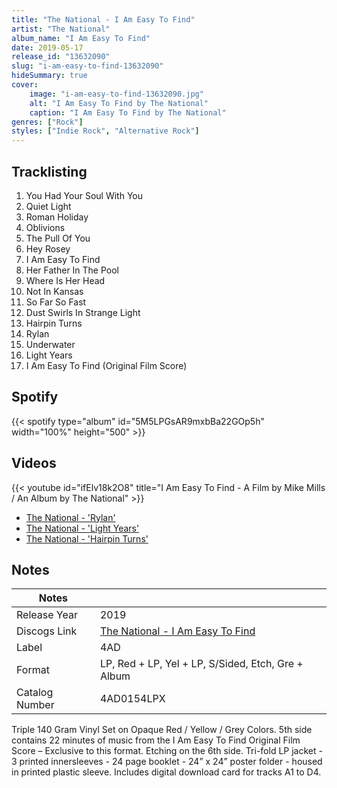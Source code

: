 ```yaml
---
title: "The National - I Am Easy To Find"
artist: "The National"
album_name: "I Am Easy To Find"
date: 2019-05-17
release_id: "13632090"
slug: "i-am-easy-to-find-13632090"
hideSummary: true
cover:
    image: "i-am-easy-to-find-13632090.jpg"
    alt: "I Am Easy To Find by The National"
    caption: "I Am Easy To Find by The National"
genres: ["Rock"]
styles: ["Indie Rock", "Alternative Rock"]
---
```

## Tracklisting
1. You Had Your Soul With You
2. Quiet Light
3. Roman Holiday
4. Oblivions
5. The Pull Of You
6. Hey Rosey
7. I Am Easy To Find
8. Her Father In The Pool
9. Where Is Her Head
10. Not In Kansas
11. So Far So Fast
12. Dust Swirls In Strange Light
13. Hairpin Turns
14. Rylan
15. Underwater
16. Light Years
17. I Am Easy To Find (Original Film Score)
## Spotify
{{< spotify type="album" id="5M5LPGsAR9mxbBa22GOp5h" width="100%" height="500" >}}

## Videos
{{< youtube id="ifElv18k2O8" title="I Am Easy To Find - A Film by Mike Mills / An Album by The National" >}}
- [The National - 'Rylan'](https://www.youtube.com/watch?v=CbXnnn8z1tE)
- [The National - 'Light Years'](https://www.youtube.com/watch?v=5FQtSn_vak0)
- [The National - 'Hairpin Turns'](https://www.youtube.com/watch?v=W_aN81SBI3A)

## Notes
| Notes          |             |
| ---------------| ----------- |
| Release Year   | 2019 |
| Discogs Link   | [The National - I Am Easy To Find](https://www.discogs.com/release/13632090-The-National-I-Am-Easy-To-Find) |
| Label          | 4AD |
| Format         | LP, Red + LP, Yel + LP, S/Sided, Etch, Gre + Album |
| Catalog Number | 4AD0154LPX |

Triple 140 Gram Vinyl Set on Opaque Red / Yellow / Grey Colors. 5th side contains 22 minutes of music from the I Am Easy To Find Original Film Score – Exclusive to this format. Etching on the 6th side.  Tri-fold LP jacket - 3 printed innersleeves - 24 page booklet - 24” x 24” poster folder - housed in printed plastic sleeve.  Includes digital download card for tracks A1 to D4.
